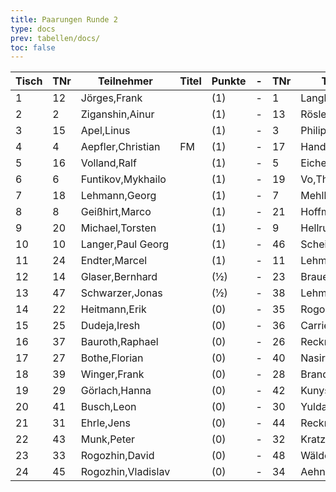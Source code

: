 ```yaml
---
title: Paarungen Runde 2
type: docs
prev: tabellen/docs/
toc: false
---
```


| Tisch | TNr | Teilnehmer         | Titel | Punkte | -   | TNr | Teilnehmer          | Titel | Punkte | Ergebnis |
| ----- | --- | ------------------ | ----- | ------ | --- | --- | ------------------- | ----- | ------ | -------- |
| 1     | 12  | Jörges,Frank       |       | (1)    | -   | 1   | Langheinrich,Ferenc | IM    | (1)    | 0 - 1    |
| 2     | 2   | Ziganshin,Ainur    |       | (1)    | -   | 13  | Rösler,Hannah Clara |       | (1)    | 1 - 0    |
| 3     | 15  | Apel,Linus         |       | (1)    | -   | 3   | Philipp,Mathias     |       | (1)    | 0 - 1    |
| 4     | 4   | Aepfler,Christian  | FM    | (1)    | -   | 17  | Handschuh,Franz     |       | (1)    | 1 - 0    |
| 5     | 16  | Volland,Ralf       |       | (1)    | -   | 5   | Eichenauer,Pascal   |       | (1)    | 0 - 1    |
| 6     | 6   | Funtikov,Mykhailo  |       | (1)    | -   | 19  | Vo,Thomi            |       | (1)    | 1 - 0    |
| 7     | 18  | Lehmann,Georg      |       | (1)    | -   | 7   | Mehlhorn,Uwe        |       | (1)    | ½ - ½    |
| 8     | 8   | Geißhirt,Marco     |       | (1)    | -   | 21  | Hoffmann,Karsten    |       | (1)    | 1 - 0    |
| 9     | 20  | Michael,Torsten    |       | (1)    | -   | 9   | Hellrung,Bernhard   |       | (1)    | ½ - ½    |
| 10    | 10  | Langer,Paul Georg  |       | (1)    | -   | 46  | Scheidig, Thorben   |       | (1)    | 1 - 0    |
| 11    | 24  | Endter,Marcel      |       | (1)    | -   | 11  | Lehmann,Peter       |       | (1)    | 0 - 1    |
| 12    | 14  | Glaser,Bernhard    |       | (½)    | -   | 23  | Brauer,Celiene      |       | (½)    | ½ - ½    |
| 13    | 47  | Schwarzer,Jonas    |       | (½)    | -   | 38  | Lehmann,Norik       |       | (½)    | 0 - 1    |
| 14    | 22  | Heitmann,Erik      |       | (0)    | -   | 35  | Rogozhin,Georg      |       | (0)    | 1 - 0    |
| 15    | 25  | Dudeja,Iresh       |       | (0)    | -   | 36  | Carrié,René         |       | (0)    | 1 - 0    |
| 16    | 37  | Bauroth,Raphael    |       | (0)    | -   | 26  | Recknagel,Armin     |       | (0)    | 0 - 1    |
| 17    | 27  | Bothe,Florian      |       | (0)    | -   | 40  | Nasiri,Ronika       |       | (0)    | 1 - 0    |
| 18    | 39  | Winger,Frank       |       | (0)    | -   | 28  | Brand,Thomas        |       | (0)    | 1 - 0    |
| 19    | 29  | Görlach,Hanna      |       | (0)    | -   | 42  | Kunysch, Paul       |       | (0)    | ½ - ½    |
| 20    | 41  | Busch,Leon         |       | (0)    | -   | 30  | Yuldashev,Sherbek   |       | (0)    | ½ - ½    |
| 21    | 31  | Ehrle,Jens         |       | (0)    | -   | 44  | Recknagel,Lars      |       | (0)    | 1 - 0    |
| 22    | 43  | Munk,Peter         |       | (0)    | -   | 32  | Kratzsch,Luis Anton |       | (0)    | 0 - 1    |
| 23    | 33  | Rogozhin,David     |       | (0)    | -   | 48  | Wäldchen,Anna       |       | (0)    | 1 - 0    |
| 24    | 45  | Rogozhin,Vladislav |       | (0)    | -   | 34  | Aehnlich,Dirk       |       | (0)    | ½ - ½    |